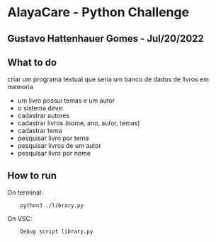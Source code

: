 # AlayaCare - Python Challenge
## Gustavo Hattenhauer Gomes - Jul/20/2022

## What to do
criar um programa textual que seria um banco de dados de livros em memoria
- um livro possui temas e um autor
- o sistema deve:
- cadastrar autores
- cadastrar livros (nome, ano, autor, temas)
- cadastrar tema
- pesquisar livro por tema
- pesquisar livros de um autor
- pesquisar livro por nome


## How to run

On terminal:
```
    python3 ./library.py
```

On VSC:
```
    Debug script library.py
```